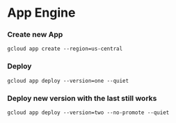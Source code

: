 # App Engine



### Create new App
```
gcloud app create --region=us-central
```

### Deploy
```
gcloud app deploy --version=one --quiet
```

### Deploy new version with the last still works
```
gcloud app deploy --version=two --no-promote --quiet
```